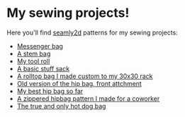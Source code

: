 My sewing projects!
===================

Here you'll find [seamly2d](https://seamly.net/) patterns for my sewing projects:

- [Messenger bag](./messenger-bag/citizen-kinda-clone.val)
- [A stem bag](./stem-bag/stem-bag.val)
- [My tool roll](./tool-roll/tool-roll.val)
- [A basic stuff sack](./storage-bag/storage-bag-1.val)
- [A rolltop bag I made custom to my 30x30 rack](./rack-bag/rack-bag.val)
- [Old version of the hip bag, front attchment](./hipbag/seamly2d/hipbag-back-attachment.val)
- [My best hip bag so far](./hipbag/seamly2d/hipbag-front-attachment.val)
- [A zippered hipbag pattern I made for a coworker](./hipbag/cheta-de-belgrano.val)
- [The true and only hot dog bag](./handlebar-bag.val)
